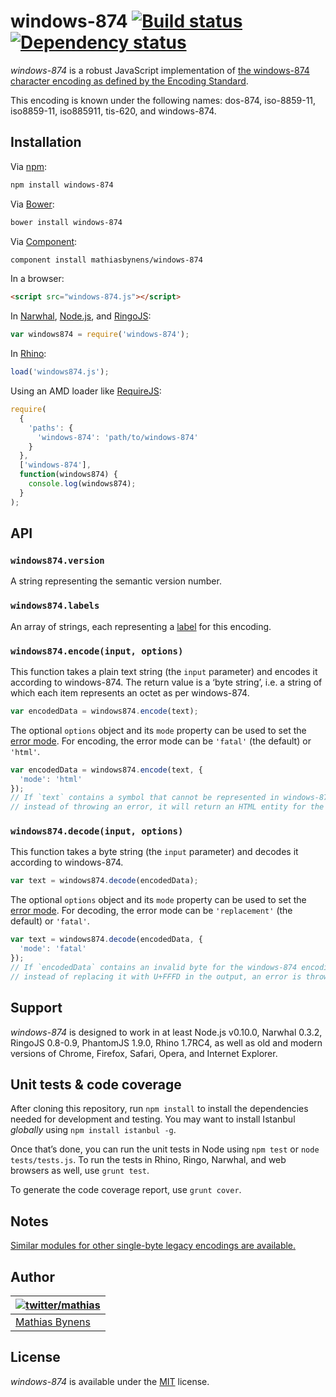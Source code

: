 # windows-874 [![Build status](https://travis-ci.org/mathiasbynens/windows-874.svg?branch=master)](https://travis-ci.org/mathiasbynens/windows-874) [![Dependency status](https://gemnasium.com/mathiasbynens/windows-874.svg)](https://gemnasium.com/mathiasbynens/windows-874)

_windows-874_ is a robust JavaScript implementation of [the windows-874 character encoding as defined by the Encoding Standard](http://encoding.spec.whatwg.org/#windows-874).

This encoding is known under the following names: dos-874, iso-8859-11, iso8859-11, iso885911, tis-620, and windows-874.

## Installation

Via [npm](http://npmjs.org/):

```bash
npm install windows-874
```

Via [Bower](http://bower.io/):

```bash
bower install windows-874
```

Via [Component](https://github.com/component/component):

```bash
component install mathiasbynens/windows-874
```

In a browser:

```html
<script src="windows-874.js"></script>
```

In [Narwhal](http://narwhaljs.org/), [Node.js](http://nodejs.org/), and [RingoJS](http://ringojs.org/):

```js
var windows874 = require('windows-874');
```

In [Rhino](http://www.mozilla.org/rhino/):

```js
load('windows874.js');
```

Using an AMD loader like [RequireJS](http://requirejs.org/):

```js
require(
  {
    'paths': {
      'windows-874': 'path/to/windows-874'
    }
  },
  ['windows-874'],
  function(windows874) {
    console.log(windows874);
  }
);
```

## API

### `windows874.version`

A string representing the semantic version number.

### `windows874.labels`

An array of strings, each representing a [label](http://encoding.spec.whatwg.org/#label) for this encoding.

### `windows874.encode(input, options)`

This function takes a plain text string (the `input` parameter) and encodes it according to windows-874. The return value is a ‘byte string’, i.e. a string of which each item represents an octet as per windows-874.

```js
var encodedData = windows874.encode(text);
```

The optional `options` object and its `mode` property can be used to set the [error mode](http://encoding.spec.whatwg.org/#error-mode). For encoding, the error mode can be `'fatal'` (the default) or `'html'`.

```js
var encodedData = windows874.encode(text, {
  'mode': 'html'
});
// If `text` contains a symbol that cannot be represented in windows-874,
// instead of throwing an error, it will return an HTML entity for the symbol.
```

### `windows874.decode(input, options)`

This function takes a byte string (the `input` parameter) and decodes it according to windows-874.

```js
var text = windows874.decode(encodedData);
```

The optional `options` object and its `mode` property can be used to set the [error mode](http://encoding.spec.whatwg.org/#error-mode). For decoding, the error mode can be `'replacement'` (the default) or `'fatal'`.

```js
var text = windows874.decode(encodedData, {
  'mode': 'fatal'
});
// If `encodedData` contains an invalid byte for the windows-874 encoding,
// instead of replacing it with U+FFFD in the output, an error is thrown.
```

## Support

_windows-874_ is designed to work in at least Node.js v0.10.0, Narwhal 0.3.2, RingoJS 0.8-0.9, PhantomJS 1.9.0, Rhino 1.7RC4, as well as old and modern versions of Chrome, Firefox, Safari, Opera, and Internet Explorer.

## Unit tests & code coverage

After cloning this repository, run `npm install` to install the dependencies needed for development and testing. You may want to install Istanbul _globally_ using `npm install istanbul -g`.

Once that’s done, you can run the unit tests in Node using `npm test` or `node tests/tests.js`. To run the tests in Rhino, Ringo, Narwhal, and web browsers as well, use `grunt test`.

To generate the code coverage report, use `grunt cover`.

## Notes

[Similar modules for other single-byte legacy encodings are available.](https://www.npmjs.org/browse/keyword/legacy-encoding)

## Author

| [![twitter/mathias](https://gravatar.com/avatar/24e08a9ea84deb17ae121074d0f17125?s=70)](https://twitter.com/mathias "Follow @mathias on Twitter") |
|---|
| [Mathias Bynens](http://mathiasbynens.be/) |

## License

_windows-874_ is available under the [MIT](http://mths.be/mit) license.
